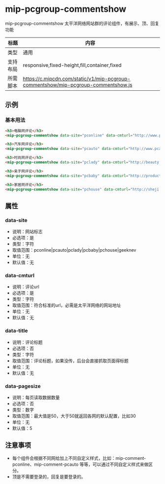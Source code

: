 # mip-pcgroup-commentshow

mip-pcgroup-commentshow 太平洋网络网站群的评论组件，有展示、顶、回复功能

标题|内容
----|----
类型|通用
支持布局|responsive,fixed-height,fill,container,fixed
所需脚本|https://c.mipcdn.com/static/v1/mip-pcgroup-commentshow/mip-pcgroup-commentshow.js

## 示例

### 基本用法
```html
<h3>电脑网评论</h3>
<mip-pcgroup-commentshow data-site="pconline" data-cmturl="http://www.pconline.com.cn/zhizuotest/869/8692161.html" data-pagesize="10" data-title=""></mip-pcgroup-commentshow>

<h3>汽车网评论</h3>
<mip-pcgroup-commentshow data-site="pcauto" data-cmturl="http://www.pcauto.com.cn/nation/894/8948034.html" data-pagesize="20" data-title=""></mip-pcgroup-commentshow>

<h3>时尚网评论</h3>
<mip-pcgroup-commentshow data-site="pclady" data-cmturl="http://beauty.pclady.com.cn/zxzq/1104/683200.html" data-pagesize=""></mip-pcgroup-commentshow>

<h3>亲子网评论</h3>
<mip-pcgroup-commentshow data-site="pcbaby" data-cmturl="http://product.pcbaby.com.cn/zx/nf/dg/1703/3474146.html" data-pagesize="" data-title=""></mip-pcgroup-commentshow>

<h3>家居网评论</h3>
<mip-pcgroup-commentshow data-site="pchouse" data-cmturl="http://sheji.pchouse.com.cn/184/1841854.html" data-pagesize="" data-title=""></mip-pcgroup-commentshow>
```

## 属性

### data-site

- 说明：网站标志
- 必选项：是
- 类型：字符
- 取值范围：pconline|pcauto|pclady|pcbaby|pchouse|geeknev
- 单位：无
- 默认值：无


### data-cmturl

- 说明：评论url
- 必选项：是
- 类型：字符
- 取值范围：符合标准的url，必需是太平洋网络的网站地址
- 单位：无
- 默认值：无


### data-title

- 说明：评论标题
- 必选项：否
- 类型：字符
- 取值范围：评论标题，如果没传，后台会直接抓取页面得标题
- 单位：无
- 默认值：无


### data-pagesize

- 说明：每页读取数据数量
- 必选项：否
- 类型：数字
- 取值范围：最大值是50，大于50就返回各网的默认配置，比如30
- 单位：无
- 默认值：5


## 注意事项
- 每个组件会根据不同网给加上不同自定义样式，比如：mip-comment-pconline、mip-comment-pcauto 等等，可以通过不同自定义样式来做区分。
- 顶是不需要登录的，回复是要登录的。
